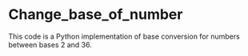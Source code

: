 # Change_base_of_number
This code is a Python implementation of base conversion for numbers between bases 2 and 36. 
